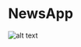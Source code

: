 # NewsApp
![alt text](https://media-exp1.licdn.com/dms/image/C4D22AQENihMtVtjtRw/feedshare-shrink_800-alternative/0/1610139212888?e=1614211200&v=beta&t=0C-5zcQpsGX6bUFuafqDnzGrhLCIBYMnd3FSW3vMGWg)
